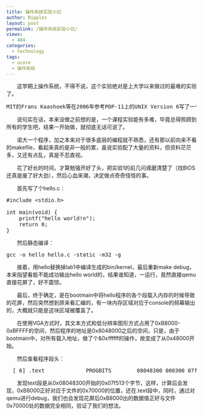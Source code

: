 ```yaml
---
title: 操作系统实验小记
author: Ripples
layout: post
permalink: /操作系统实验小记/
views:
  - 404
categories:
  - technology
tags:
  - ucore
  - 操作系统
---
```

<p style="text-indent: 2em;">
  这学期上操作系统，不得不说，这个实验绝对是上大学以来做过的最难的实验了。
</p>

<pre class="brush:plain;toolbar:false">MIT的Frans&nbsp;Kaashoek等在2006年参考PDP-11上的UNIX&nbsp;Version&nbsp;6写了一个可在X86上跑的操作系统xv6（基于MIT&nbsp;License），用于学生学习操作系统。我们可以站在他们的肩膀上，基于xv6的设计，尝试着一步一步完成一个从“空空&nbsp;如也”到“五脏俱全”的“麻雀”操作系统—ucore，此“麻雀”包含虚存管理、进程管理、处理器调度、同步互斥、进程间通信、文件系统等主要内核功能，总的内核代码量（C+asm）不会超过5K行。充分体现了“小而全”的指导思想。</pre>

<!--more-->

<p style="text-indent: 2em;">
  说句实在话，本来没做之前想的是，一个课程实验能有多难，毕竟总得照顾到所有的学生吧，结果一开始做，就彻底无话可说了。
</p>

<p style="text-indent: 2em;">
  诺大一个程序，加之本来对于很多底层的编程就不熟悉，还有那以前向来不看的makefile，看起来真的是非一般的累，虽说实验配了大量的资料，但资料茫茫多，又还有点乱，真是不忍直视。
</p>

<p style="text-indent: 2em;">
  花了好长的时间，才算勉强开好了头，把实验1的前几问琢磨清楚了（找BIOS还真是废了好大劲），然后心血来潮，决定做点奇奇怪怪的事。
</p>

<p style="text-indent: 2em;">
  首先写了个hello.c：
</p>

<pre class="brush:cpp;toolbar:false">#include&nbsp;&lt;stdio.h&gt;

int&nbsp;main(void)&nbsp;{
&nbsp;&nbsp;&nbsp;&nbsp;printf("hello&nbsp;world!n");
&nbsp;&nbsp;&nbsp;&nbsp;return&nbsp;0;
}</pre>

<p style="text-indent: 2em;">
  然后静态编译：
</p>

<pre class="brush:bash;toolbar:false">gcc&nbsp;-o&nbsp;hello&nbsp;hello.c&nbsp;-static&nbsp;-m32&nbsp;-g</pre>

<p style="text-indent: 2em;">
  接着，用hello替换掉lab1中编译生成的bin/kernel，最后重新make debug，本来指望看能不能成功输出hello world的，结果谁知道，一运行，竟然直接qemu直接花屏了，好不震惊。
</p>

<p style="text-indent: 2em;">
  最后，终于确定，是在bootmain中将hello程序的各个段载入内存的时候导致的花屏，然后突然想到原来看汇编的，有一块内存区域对应于console的频幕输出的，大概就只能是这块区域被覆盖了。
</p>

<p style="text-indent: 2em;">
  在使用VGA方式时，其文本方式和低分辨率图形方式占用了0xB8000-0xBFFFF的空间，然后程序的地址是0x<a></a>8048000之后的空间，只是，由于bootmain中，对所有载入地址，做了个&0xffffff的操作，故变成了从0x<a></a>48000开始。
</p>

<p style="text-indent: 2em;">
  然后查看程序段头：
</p>

<pre class="brush:plain;toolbar:false">&nbsp;&nbsp;[&nbsp;6]&nbsp;.text&nbsp;&nbsp;&nbsp;&nbsp;&nbsp;&nbsp;&nbsp;&nbsp;&nbsp;&nbsp;&nbsp;&nbsp;&nbsp;PROGBITS&nbsp;&nbsp;&nbsp;&nbsp;&nbsp;&nbsp;&nbsp;&nbsp;08048300&nbsp;000300&nbsp;07f513&nbsp;00&nbsp;&nbsp;AX&nbsp;&nbsp;0&nbsp;&nbsp;&nbsp;0&nbsp;16</pre>

<p style="text-indent: 2em;">
  发现text段是从0x<a></a>08048300开始的0x07f513个字节，这样，计算后会发现，0xB8000正好对应于文件的0x<a></a>70000的位置，还在.text段中，同时，通过对qemu进行debug，我们也会发现花屏后0xB8000出的数据值正好与文件0x<a></a>70000处的数据完全相同，验证了我们的想法。
</p>
